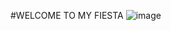 #WELCOME TO MY FIESTA
![image](https://github.com/DanielNV002/DanielNV002/assets/159460657/09cd5aa7-280e-49bd-9d85-961e0b768e0b)

<!--
**DanielNV002/DanielNV002** is a ✨ _special_ ✨ repository because its `README.md` (this file) appears on your GitHub profile.

Here are some ideas to get you started:

- 🔭 I’m currently working on ...
- 🌱 I’m currently learning ...
- 👯 I’m looking to collaborate on ...
- 🤔 I’m looking for help with ...
- 💬 Ask me about ...
- 📫 How to reach me: ...
- 😄 Pronouns: ...
- ⚡ Fun fact: ...
-->

